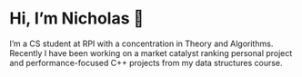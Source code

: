 # Hi, I’m Nicholas 👋

I’m a CS student at RPI with a concentration in Theory and Algorithms. Recently I have been working on a market catalyst ranking personal project and performance-focused C++ projects from my data structures course.
